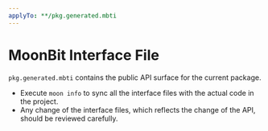 ```yaml
---
applyTo: **/pkg.generated.mbti
---
```


# MoonBit Interface File

`pkg.generated.mbti` contains the public API surface for the current package.

- Execute `moon info` to sync all the interface files with the actual code in the project.
- Any change of the interface files, which reflects the change of the API, should be reviewed carefully.
